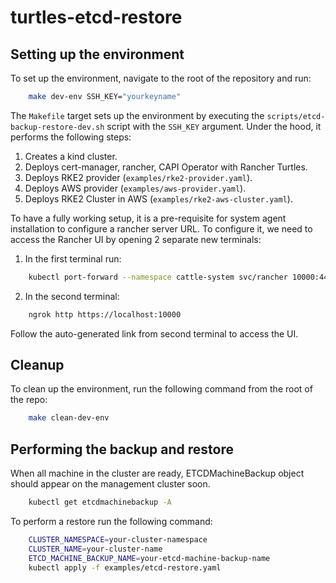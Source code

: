 # turtles-etcd-restore

## Setting up the environment

To set up the environment, navigate to the root of the repository and run:

```bash
    make dev-env SSH_KEY="yourkeyname"
```

The `Makefile` target sets up the environment by executing the `scripts/etcd-backup-restore-dev.sh` 
script with the `SSH_KEY` argument. Under the hood, it performs the following steps:

1. Creates a kind cluster.
2. Deploys cert-manager, rancher, CAPI Operator with Rancher Turtles.
3. Deploys RKE2 provider (`examples/rke2-provider.yaml`).
4. Deploys AWS provider (`examples/aws-provider.yaml`).
5. Deploys RKE2 Cluster in AWS (`examples/rke2-aws-cluster.yaml`).

To have a fully working setup, it is a pre-requisite for system agent installation
to configure a rancher server URL. To configure it, we need to access the Rancher UI by
opening 2 separate new terminals:

1. In the first terminal run:

```bash
    kubectl port-forward --namespace cattle-system svc/rancher 10000:443
```

2. In the second terminal:

```bash
    ngrok http https://localhost:10000
```

Follow the auto-generated link from second terminal to access the UI.

## Cleanup

To clean up the environment, run the following command from the root of the repo:

```bash
    make clean-dev-env
```

## Performing the backup and restore

When all machine in the cluster are ready, ETCDMachineBackup object should appear on the management cluster soon.

```bash
    kubectl get etcdmachinebackup -A
```

To perform a restore run the following command:

```bash
    CLUSTER_NAMESPACE=your-cluster-namespace
    CLUSTER_NAME=your-cluster-name
    ETCD_MACHINE_BACKUP_NAME=your-etcd-machine-backup-name
    kubectl apply -f examples/etcd-restore.yaml
```